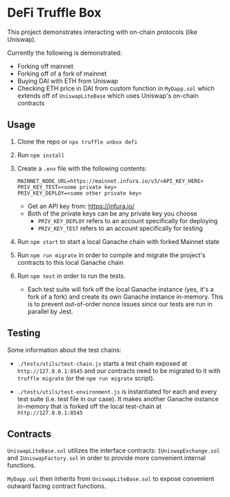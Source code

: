 # DeFi Truffle Box

This project demonstrates interacting with on-chain protocols (like Uniswap).

Currently the following is demonstrated:

- Forking off mainnet
- Forking off of a fork of mainnet
- Buying DAI with ETH from Uniswap
- Checking ETH price in DAI from custom function in `MyDapp.sol` which extends off of `UniswapLiteBase` which uses Uniswap's on-chain contracts

## Usage

1. Clone the repo or `npx truffle unbox defi`
2. Run `npm install`
3. Create a `.env` file with the following contents:

   ```
   MAINNET_NODE_URL=https://mainnet.infura.io/v3/<API_KEY_HERE>
   PRIV_KEY_TEST=<some private key>
   PRIV_KEY_DEPLOY=<some other private key>
   ```

   - Get an API key from: https://infura.io/
   - Both of the private keys can be any private key you choose
     - `PRIV_KEY_DEPLOY` refers to an account specifically for deploying
     - `PRIV_KEY_TEST` refers to an account specifically for testing

4. Run `npm start` to start a local Ganache chain with forked Mainnet state
5. Run `npm run migrate` in order to compile and migrate the project's contracts to this local Ganache chain
6. Run `npm test` in order to run the tests.
   - Each test suite will fork off the local Ganache instance (yes, it's a fork of a fork) and create its own Ganache instance in-memory. This is to prevent out-of-order nonce issues since our tests are run in parallel by Jest.

## Testing

Some information about the test chains:

- `./tests/utils/test-chain.js` starts a test chain exposed at `http://127.0.0.1:8545` and our contracts need to be migrated to it with `truffle migrate` (or the `npm run migrate` script).

- `./tests/utils/test-environment.js` is instantiated for each and every test suite (i.e. test file in our case). It makes another Ganache instance in-memory that is forked off the local test-chain at `http://127.0.0.1:8545`

## Contracts

`UniswapLiteBase.sol` utilizes the interface contracts: `IUniswapExchange.sol` and `IUniswapFactory.sol` in order to provide more convenient internal functions.

`MyDapp.sol` then inherits from `UniswapLiteBase.sol` to expose convenient outward facing contract functions.

